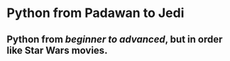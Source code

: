 # Python from Padawan to Jedi
## **Python** from *beginner to advanced*, but in order like **Star Wars movies**.

